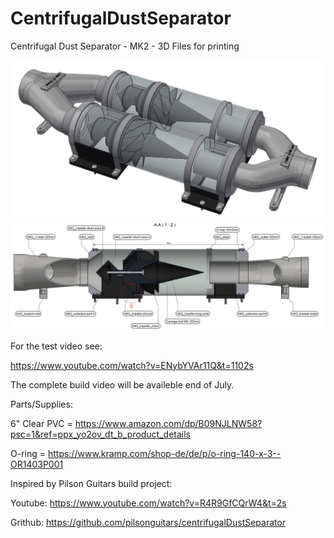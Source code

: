 # CentrifugalDustSeparator
Centrifugal Dust Separator - MK2 - 3D Files for printing

<a target="_blank" rel="noopener noreferrer" href="MK2/STEP/"><img src="/MK2/IMAGES/MK2.JPG" alt="" style="max-width: 100%;"></a>
<a target="_blank" rel="noopener noreferrer" href="MK2/MK2 Dust Separator.pdf"><img src="/MK2/IMAGES/MK2_intersection_A-A_PDF.JPG" alt="" style="max-width: 100%;"></a>

For the test video see:

https://www.youtube.com/watch?v=ENybYVAr11Q&t=1102s

The complete build video will be availeble end of July.

Parts/Supplies:

6" Clear PVC  = https://www.amazon.com/dp/B09NJLNW58?psc=1&ref=ppx_yo2ov_dt_b_product_details

O-ring        = https://www.kramp.com/shop-de/de/p/o-ring-140-x-3--OR1403P001

Inspired by Pilson Guitars build project:

Youtube: https://www.youtube.com/watch?v=R4R9GfCQrW4&t=2s

Grithub: https://github.com/pilsonguitars/centrifugalDustSeparator
